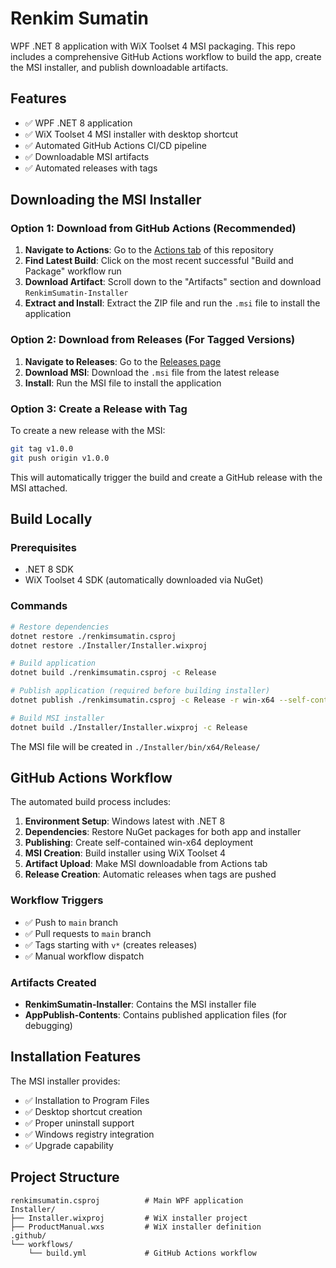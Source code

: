 # Renkim Sumatin

WPF .NET 8 application with WiX Toolset 4 MSI packaging. This repo includes a comprehensive GitHub Actions workflow to build the app, create the MSI installer, and publish downloadable artifacts.

## Features

- ✅ WPF .NET 8 application
- ✅ WiX Toolset 4 MSI installer with desktop shortcut
- ✅ Automated GitHub Actions CI/CD pipeline
- ✅ Downloadable MSI artifacts
- ✅ Automated releases with tags

## Downloading the MSI Installer

### Option 1: Download from GitHub Actions (Recommended)

1. **Navigate to Actions**: Go to the [Actions tab](https://github.com/Sifie06/RenkimSumatin/actions) of this repository
2. **Find Latest Build**: Click on the most recent successful "Build and Package" workflow run
3. **Download Artifact**: Scroll down to the "Artifacts" section and download `RenkimSumatin-Installer`
4. **Extract and Install**: Extract the ZIP file and run the `.msi` file to install the application

### Option 2: Download from Releases (For Tagged Versions)

1. **Navigate to Releases**: Go to the [Releases page](https://github.com/Sifie06/RenkimSumatin/releases)
2. **Download MSI**: Download the `.msi` file from the latest release
3. **Install**: Run the MSI file to install the application

### Option 3: Create a Release with Tag

To create a new release with the MSI:

```bash
git tag v1.0.0
git push origin v1.0.0
```

This will automatically trigger the build and create a GitHub release with the MSI attached.

## Build Locally

### Prerequisites
- .NET 8 SDK
- WiX Toolset 4 SDK (automatically downloaded via NuGet)

### Commands
```bash
# Restore dependencies
dotnet restore ./renkimsumatin.csproj
dotnet restore ./Installer/Installer.wixproj

# Build application
dotnet build ./renkimsumatin.csproj -c Release

# Publish application (required before building installer)
dotnet publish ./renkimsumatin.csproj -c Release -r win-x64 --self-contained true /p:PublishSingleFile=false /p:PublishTrimmed=false -o ./Installer/AppPublish

# Build MSI installer
dotnet build ./Installer/Installer.wixproj -c Release
```

The MSI file will be created in `./Installer/bin/x64/Release/`

## GitHub Actions Workflow

The automated build process includes:

1. **Environment Setup**: Windows latest with .NET 8
2. **Dependencies**: Restore NuGet packages for both app and installer
3. **Publishing**: Create self-contained win-x64 deployment
4. **MSI Creation**: Build installer using WiX Toolset 4
5. **Artifact Upload**: Make MSI downloadable from Actions tab
6. **Release Creation**: Automatic releases when tags are pushed

### Workflow Triggers

- ✅ Push to `main` branch
- ✅ Pull requests to `main` branch  
- ✅ Tags starting with `v*` (creates releases)
- ✅ Manual workflow dispatch

### Artifacts Created

- **RenkimSumatin-Installer**: Contains the MSI installer file
- **AppPublish-Contents**: Contains published application files (for debugging)

## Installation Features

The MSI installer provides:

- ✅ Installation to Program Files
- ✅ Desktop shortcut creation
- ✅ Proper uninstall support
- ✅ Windows registry integration
- ✅ Upgrade capability

## Project Structure

```
renkimsumatin.csproj          # Main WPF application
Installer/
├── Installer.wixproj         # WiX installer project
├── ProductManual.wxs         # WiX installer definition
.github/
└── workflows/
    └── build.yml             # GitHub Actions workflow
```
